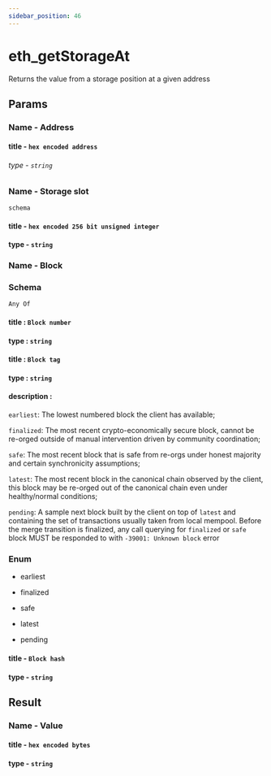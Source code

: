 ```yaml
---
sidebar_position: 46
---
```


# eth_getStorageAt

Returns the value from a storage position at a given address

## Params

### Name - Address  

#### title - `hex encoded address`
###### type - `string`

### Name - Storage slot
`schema`

#### title - `hex encoded 256 bit unsigned integer`
#### type - `string`

### Name - Block

### Schema
`Any Of`

#### title : `Block number`

#### type : `string`

#### title : `Block tag`

#### type : `string`

#### description :

`earliest`: The lowest numbered block the client has available;

`finalized`: The most recent crypto-economically secure block, cannot be re-orged outside of manual intervention driven by community coordination;

`safe`: The most recent block that is safe from re-orgs under honest majority and certain synchronicity assumptions;

`latest`: The most recent block in the canonical chain observed by the client, this block may be re-orged out of the canonical chain even under healthy/normal conditions;

`pending`: A sample next block built by the client on top of `latest` and containing the set of transactions usually taken from local mempool. Before the merge transition is finalized, any call querying for `finalized` or `safe` block MUST be responded to with `-39001: Unknown block` error

### Enum

- earliest

- finalized

- safe

- latest

- pending

#### title - `Block hash`
#### type - `string`

## Result 

### Name - Value

#### title - `hex encoded bytes`
#### type - `string`
